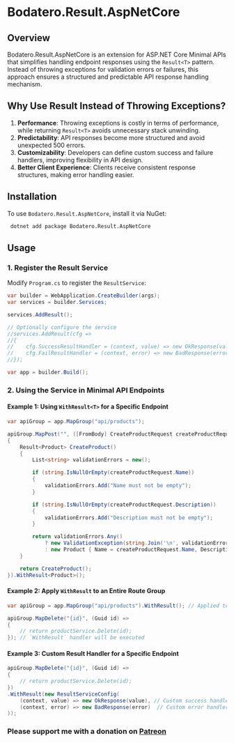 ﻿# Bodatero.Result.AspNetCore

## Overview
Bodatero.Result.AspNetCore is an extension for ASP.NET Core Minimal APIs that simplifies handling endpoint responses using the `Result<T>` pattern. Instead of throwing exceptions for validation errors or failures, this approach ensures a structured and predictable API response handling mechanism.

## Why Use Result<T> Instead of Throwing Exceptions?

1. **Performance**: Throwing exceptions is costly in terms of performance, while returning `Result<T>` avoids unnecessary stack unwinding.
2. **Predictability**: API responses become more structured and avoid unexpected 500 errors.
3. **Customizability**: Developers can define custom success and failure handlers, improving flexibility in API design.
4. **Better Client Experience**: Clients receive consistent response structures, making error handling easier.

## Installation

To use `Bodatero.Result.AspNetCore`, install it via NuGet:

```sh
 dotnet add package Bodatero.Result.AspNetCore
```

## Usage

### 1. Register the Result Service

Modify `Program.cs` to register the `ResultService`:

```csharp
var builder = WebApplication.CreateBuilder(args);
var services = builder.Services;

services.AddResult();

// Optionally configure the service
//services.AddResult(cfg =>
//{
//    cfg.SuccessResultHandler = (context, value) => new OkResponse(value);
//    cfg.FailResultHandler = (context, error) => new BadResponse(error);
//});

var app = builder.Build();
```

### 2. Using the Service in Minimal API Endpoints

#### Example 1: Using `WithResult<T>` for a Specific Endpoint

```csharp
var apiGroup = app.MapGroup("api/products");

apiGroup.MapPost("", ([FromBody] CreateProductRequest createProductRequest) =>
{
    Result<Product> CreateProduct()
    {
        List<string> validationErrors = new();

        if (string.IsNullOrEmpty(createProductRequest.Name))
        {
            validationErrors.Add("Name must not be empty");
        }

        if (string.IsNullOrEmpty(createProductRequest.Description))
        {
            validationErrors.Add("Description must not be empty");
        }

        return validationErrors.Any()
            ? new ValidationException(string.Join('\n', validationErrors))
            : new Product { Name = createProductRequest.Name, Description = createProductRequest.Description };
    }

    return CreateProduct();
}).WithResult<Product>();
```

#### Example 2: Apply `WithResult` to an Entire Route Group

```csharp
var apiGroup = app.MapGroup("api/products").WithResult(); // Applied to whole group

apiGroup.MapDelete("{id}", (Guid id) =>
{
    // return productService.Delete(id);
}); // `WithResult` handler will be executed
```

#### Example 3: Custom Result Handler for a Specific Endpoint

```csharp
apiGroup.MapDelete("{id}", (Guid id) =>
{
    // return productService.Delete(id);
})
.WithResult(new ResultServiceConfig(
    (context, value) => new OkResponse(value), // Custom success handler
    (context, error) => new BadResponse(error)  // Custom error handler
));
```

### Please support me with a donation on [Patreon](https://www.patreon.com/verbro/membership)